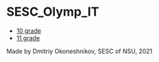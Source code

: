 # SESC_Olymp_IT

* [10 grade](10/)  
* [11 grade](11/)

Made by Dmitriy Okoneshnikov, SESC of NSU, 2021  
